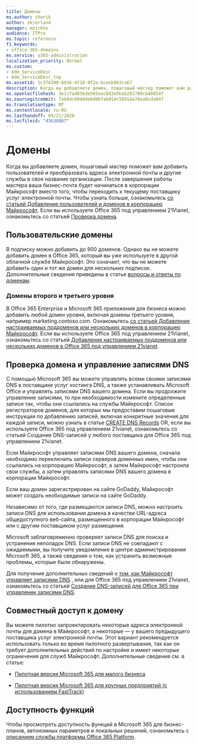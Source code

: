 ```yaml
---
title: Домены
ms.author: sharik
author: skjerland
manager: mnirkhe
audience: ITPro
ms.topic: reference
f1_keywords:
- office-365-domains
ms.service: o365-administration
localization_priority: Normal
ms.custom:
- Adm_ServiceDesc
- Adm_ServiceDesc_top
ms.assetid: 5c374309-8016-4f18-8f2a-bceeb863ca67
description: Когда вы добавляете домен, пошаговый мастер поможет вам добавить пользователей и преобразовать адреса электронной почты и другие службы в свое название организации. После завершения работы мастера ваша бизнес-почта будет начинаться в корпорации Майкрософт вместо того, чтобы переходить к текущему поставщику услуг электронной почты. Чтобы узнать больше, ознакомьтесь со статьей Добавление пользователей и доменов в корпорацию Майкрософт. Если вы используете Office 365 под управлением 21Vianet, ознакомьтесь со статьей Проверка домена.
ms.openlocfilehash: 3e1cfad656de569aac0d3e5bab281789cb408547
ms.sourcegitcommit: 7a68dc894dde0d06fab014c56914a78aa8cda847
ms.translationtype: MT
ms.contentlocale: ru-RU
ms.lasthandoff: 04/21/2020
ms.locfileid: "43638867"
---
```

# <a name="domains"></a>Домены

Когда вы добавляете домен, пошаговый мастер поможет вам добавить пользователей и преобразовать адреса электронной почты и другие службы в свое название организации. После завершения работы мастера ваша бизнес-почта будет начинаться в корпорации Майкрософт вместо того, чтобы переходить к текущему поставщику услуг электронной почты. Чтобы узнать больше, ознакомьтесь [со статьей Добавление пользователей и доменов в корпорацию Майкрософт](https://support.office.com/article/6383f56d-3d09-4dcb-9b41-b5f5a5efd611). Если вы используете Office 365 под управлением 21Vianet, ознакомьтесь со статьей [Проверка домена](https://docs.microsoft.com/office365/admin/setup/add-domain).
  
## <a name="custom-domains"></a>Пользовательские домены

В подписку можно добавить до 900 доменов. Однако вы не можете добавить домен в Office 365, который вы уже используете в другой облачной службе Майкрософт. Это означает, что вы не можете добавить один и тот же домен для нескольких подписок. Дополнительные сведения приведены в статье [вопросы и ответы по доменам](https://support.office.com/article/Domains-FAQ-1272bad0-4bd4-4796-8005-67d6fb3afc5a).
  
### <a name="second-and-third-level-domains"></a>Домены второго и третьего уровня

В Office 365 Enterprise и Microsoft 365 приложения для бизнеса можно добавить любой домен уровня, включая домены третьего уровня, например marketing.contoso.com. Ознакомьтесь [со статьей Добавление настраиваемых поддоменов или нескольких доменов в корпорацию Майкрософт](https://docs.microsoft.com/office365/admin/setup/domains-faq). Если вы используете Office 365 под управлением 21Vianet, ознакомьтесь со статьей [Добавление настраиваемых поддоменов или нескольких доменов в Office 365 под управлением 21vianet](https://docs.microsoft.com/office365/admin/setup/domains-faq).
  
## <a name="domain-verification-and-managing-dns-records"></a>Проверка домена и управление записями DNS

С помощью Microsoft 365 вы можете управлять всеми своими записями DNS в поставщике услуг хостинга DNS, а также устанавливать Microsoft Office и управлять записями DNS вашего домена. Если вы продолжите управление записями, то при необходимости измените определенные записи так, чтобы они ссылались на службы Майкрософт. Список регистраторов доменов, для которых мы предоставим пошаговые инструкции по добавлению записей, включая конкретные значения для каждой записи, можно узнать в статье [CREATE DNS Records](https://docs.microsoft.com/office365/admin/get-help-with-domains/create-dns-records-at-any-dns-hosting-provider) OR, если вы используете Office 365 под управлением 21vianet, ознакомьтесь со статьей Создание DNS-записей у любого поставщика для Office 365 под управлением 21vianet. 
  
Если Майкрософт управляет записями DNS вашего домена, сначала необходимо переключить записи серверов доменных имен, чтобы они ссылались на корпорацию Майкрософт, а затем Майкрософт настроила свои службы, а затем управлять записями DNS вашего домена в корпорации Майкрософт.
  
Если ваш домен зарегистрирован на сайте GoDaddy, Майкрософт может создать необходимые записи на сайте GoDaddy. 
  
Независимо от того, где размещаются записи DNS, можно настроить записи DNS для использования домена в качестве URL-адреса общедоступного веб-сайта, размещенного в корпорации Майкрософт или с другим поставщиком услуг размещения. 
  
Microsoft заблаговременно проверяет записи DNS для поиска и устранения неполадок DNS. Если записи DNS не совпадают с ожидаемыми, вы получите уведомление в центре администрирования Microsoft 365, а также сведения о том, как устранить возможные проблемы, которые были обнаружены.
  
Для получения дополнительных сведений о [том, как Майкрософт управляет записями DNS](https://docs.microsoft.com/office365/admin/setup/domains-faq) , или для Office 365 под управлением 21vianet, ознакомьтесь со статьей [Создание DNS-записей для Office 365 при управлении записями DNS](https://docs.microsoft.com/office365/admin/services-in-china/create-dns-records-when-you-manage-your-dns-records).
  
## <a name="sharing-a-domain"></a>Совместный доступ к домену

Вы можете пилотно запроектировать некоторые адреса электронной почты для домена в Майкрософт, а некоторые — у вашего предыдущего поставщика услуг электронной почты. Этот вариант рекомендуется использовать только во время пилотного развертывания, так как он требует дополнительных действий по настройке и имеет некоторые ограничения для служб Майкрософт. Дополнительные сведения см. в статье:
  
- [Пилотная версия Microsoft 365 для малого бизнеса](https://support.office.com/article/39cee536-6a03-40cf-b9c1-f301bb6001d7)
    
- [Пилотная версия Microsoft 365 для крупных предприятий (с использованием FastTrack)](https://fasttrack.office.com/onboard)
    
## <a name="feature-availability"></a>Доступность функций

Чтобы просмотреть доступность функций в Microsoft 365 для бизнес-планов, автономных параметров и локальных решений, ознакомьтесь с [описанием службы платформы Office 365 Platform](office-365-platform-service-description.md).
  


